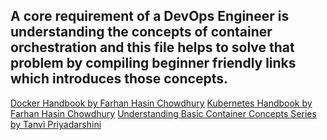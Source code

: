 A core requirement of a DevOps Engineer is understanding the concepts of container orchestration and this file helps to solve that problem by compiling beginner friendly links which introduces those concepts.
---

[Docker Handbook by Farhan Hasin Chowdhury](https://www.freecodecamp.org/news/the-docker-handbook/)
[Kubernetes Handbook by Farhan Hasin Chowdhury](https://www.freecodecamp.org/news/the-kubernetes-handbook/)
[Understanding Basic Container Concepts Series by Tanvi Priyadarshini](https://hashnode.com/series/understanding-basic-container-concepts-ckdym264g06dejas1ahd93gar)
